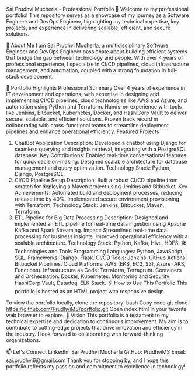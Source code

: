 Sai Prudhvi Mucherla - Professional Portfolio 💼
Welcome to my professional portfolio! This repository serves as a showcase of my journey as a Software Engineer and DevOps Engineer, highlighting my technical expertise, key projects, and experience in delivering scalable, efficient, and secure solutions.

🌟 About Me
I am Sai Prudhvi Mucherla, a multidisciplinary Software Engineer and DevOps Engineer passionate about building efficient systems that bridge the gap between technology and people. With over 4 years of professional experience, I specialize in CI/CD pipelines, cloud infrastructure management, and automation, coupled with a strong foundation in full-stack development.

🚀 Portfolio Highlights
Professional Summary
Over 4 years of experience in IT development and operations, with expertise in designing and implementing CI/CD pipelines, cloud technologies like AWS and Azure, and automation using Python and Terraform.
Hands-on experience with tools like Jenkins, Bitbucket, Kubernetes, Docker, and HashiCorp Vault to deliver secure, scalable, and efficient solutions.
Proven track record in collaborating with cross-functional teams to streamline deployment pipelines and enhance operational efficiency.
Featured Projects
1. ChatBot Application
Description: Developed a chatbot using Django for seamless querying and insights retrieval, integrating with a PostgreSQL database.
Key Contributions:
Enabled real-time conversational features for quick decision-making.
Designed scalable architecture for database management and query optimization.
Technology Stack: Python, Django, PostgreSQL.
2. CI/CD Pipeline Setup
Description: Built a robust CI/CD pipeline from scratch for deploying a Maven project using Jenkins and Bitbucket.
Key Achievements:
Automated build and deployment processes, reducing release time by 40%.
Implemented secure environment provisioning with Terraform.
Technology Stack: Jenkins, Bitbucket, Maven, Terraform.
3. ETL Pipeline for Big Data Processing
Description: Designed and implemented an ETL pipeline for real-time data ingestion using Apache Kafka and Spark Streaming.
Impact:
Streamlined real-time data processing for business insights.
Improved operational efficiency with a scalable architecture.
Technology Stack: Python, Kafka, Hive, HDFS.
🛠️ Technologies and Tools
Programming Languages: Python, JavaScript, SQL.
Frameworks: Django, Flask.
CI/CD Tools: Jenkins, GitHub Actions, Bitbucket Pipelines.
Cloud Platforms: AWS (EKS, EC2, S3), Azure (AKS, Functions).
Infrastructure as Code: Terraform, Terragrunt.
Containers and Orchestration: Docker, Kubernetes.
Monitoring and Security: HashiCorp Vault, Datadog, ELK Stack.
🖇️ How to Use This Portfolio
This portfolio is hosted as an HTML project with responsive design.

To view the portfolio locally, clone the repository:
bash
Copy code
git clone https://github.com/PrudhviMS/portfolio.git
Open index.html in your favorite web browser to explore.
🎯 Vision
This portfolio is a testament to my technical expertise and dedication to continuous improvement. My aim is to contribute to cutting-edge projects that drive innovation and efficiency in the industry. I look forward to collaborating with forward-thinking organizations.

📫 Let's Connect
LinkedIn: Sai Prudhvi Mucherla
GitHub: PrudhviMS
Email: sai.prudhvi6@gmail.com
Thank you for stopping by, and I hope this portfolio reflects my passion and commitment to excellence in technology!

